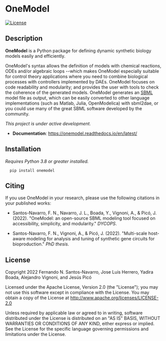 # OneModel

[![License](https://img.shields.io/badge/License-Apache_2.0-blue.svg)](https://opensource.org/licenses/Apache-2.0)

## Description

**OneModel** is a Python package for defining dynamic synthetic biology models easily and efficiently.

OneModel's syntax allows the definition of models with chemical reactions, ODEs and/or algebraic loops --which makes OneModel especially suitable for control theory applications where you need to combine biological processes with controllers implemented by DAEs.
OneModel focuses on code readability and modularity; and provides the user with tools to check the coherence of the generated models.
OneModel generates an [SBML](http://sbml.org/) model file as output, which can be easily converted to other language implementations (such as Matlab, Julia, OpenModelica) with sbml2dae, or you could use many of the great SBML software developed by the community.

*This project is under active development.*


- **Documentation**: https://onemodel.readthedocs.io/en/latest/

## Installation

*Requires Python 3.8 or greater installed.*

```
  pip install onemodel
```

## Citing

If you use OneModel in your research, please use the following citations in your published works:

- Santos-Navarro, F. N., Navarro, J. L., Boada, Y., Vignoni, A., & Picó, J. (2022). "OneModel: an open-source SBML modeling tool focused on accessibility, simplicity, and modularity." *DYCOPS*.

- Santos-Navarro, F. N., Vignoni, A., & Picó, J. (2022). "Multi-scale host-aware modeling for analysis and tuning of synthetic gene circuits for bioproduction." *PhD thesis*.

## License

Copyright 2022 Fernando N. Santos-Navarro, Jose Luis Herrero, Yadira Boada, Alejandro Vignoni, and Jesús Picó

Licensed under the Apache License, Version 2.0 (the "License"); you may not use this software except in compliance with the License. You may obtain a copy of the License at http://www.apache.org/licenses/LICENSE-2.0

Unless required by applicable law or agreed to in writing, software distributed under the License is distributed on an "AS IS" BASIS, WITHOUT WARRANTIES OR CONDITIONS OF ANY KIND, either express or implied. See the License for the specific language governing permissions and limitations under the License.
